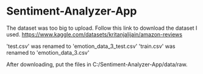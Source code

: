 ﻿# Sentiment-Analyzer-App
 
The dataset was too big to upload. Follow this link to download the dataset I used.
https://www.kaggle.com/datasets/kritanjalijain/amazon-reviews

'test.csv' was renamed to 'emotion_data_3_test.csv'
'train.csv' was renamed to 'emotion_data_3.csv'

After downloading, put the files in C:/Sentiment-Analyzer-App/data/raw.
